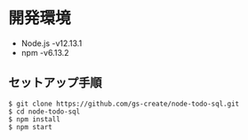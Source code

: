 # 開発環境
- Node.js -v12.13.1
- npm -v6.13.2

## セットアップ手順
```
$ git clone https://github.com/gs-create/node-todo-sql.git
$ cd node-todo-sql
$ npm install
$ npm start
```